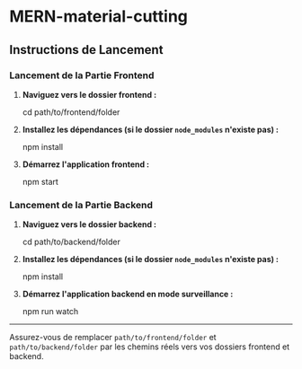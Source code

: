 # MERN-material-cutting
## Instructions de Lancement

### Lancement de la Partie Frontend

1. **Naviguez vers le dossier frontend :**

   cd path/to/frontend/folder


2. **Installez les dépendances (si le dossier `node_modules` n'existe pas) :**

   npm install


3. **Démarrez l'application frontend :**

   npm start


### Lancement de la Partie Backend

1. **Naviguez vers le dossier backend :**

   cd path/to/backend/folder


2. **Installez les dépendances (si le dossier `node_modules` n'existe pas) :**

   npm install


3. **Démarrez l'application backend en mode surveillance :**

   npm run watch


---

Assurez-vous de remplacer `path/to/frontend/folder` et `path/to/backend/folder` par les chemins réels vers vos dossiers frontend et backend.
